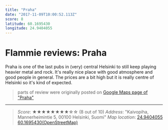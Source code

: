 ```yaml
---
title: "Praha"
date: "2017-11-09T10:00:52.113Z"
score: 8
latitude: 60.1695430
longitude: 24.9404055
---
```

# Flammie reviews: Praha

Praha is one of the last pubs in (very) central Helsinki to still
keep playing heavier metal and rock. It's really nice place with good
atmosphere and good people in general. The prices are a bit high but it
is really centre of Helsinki so it's kind of expected.

> parts of review were originally posted on [Google Maps page of
  "Praha"](https://www.google.com/maps/place//data=!4m2!3m1!1s0x0:0x9c6e967c7938f37c)
---
> *Score*: ★★★★★★★★☆☆ (8 out of 10)
> *Address*: "Kaivopiha, Mannerheimintie 5, 00100 Helsinki, Suomi"
> *Map location*: [24.9404055 60.1695430(OpenStreetMap)](https://www.openstreetmap.org/?mlat=60.1695430&mlon=24.9404055&zoom=12)

